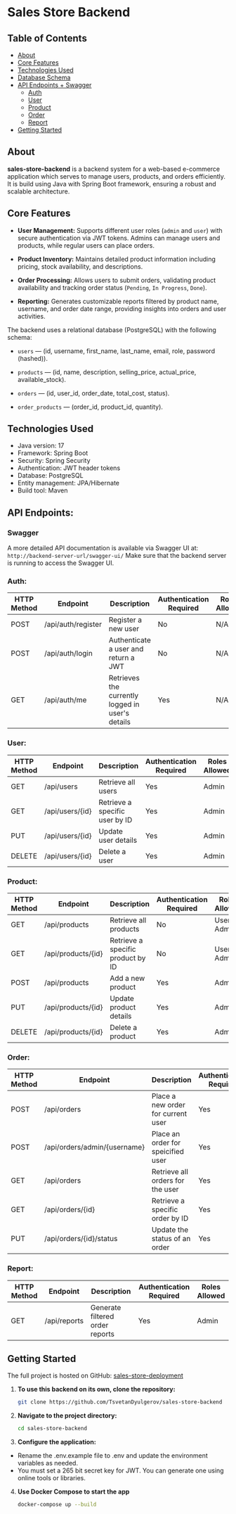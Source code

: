 # Sales Store Backend

## Table of Contents

- [About](#about)
- [Core Features](#core-features)
- [Technologies Used](#technologies-used)
- [Database Schema](#database-schema)
- [API Endpoints + Swagger](#api-endpoints)
  - [Auth](#auth)
  - [User](#user)
  - [Product](#product)
  - [Order](#order)
  - [Report](#report)
- [Getting Started](#getting-started)


## About

**sales-store-backend**  is a backend system for a web-based e-commerce application which serves to manage users, products, and orders efficiently.
It is build using Java with Spring Boot framework, ensuring a robust and scalable architecture.

## Core Features

-   **User Management:**  Supports different user roles (`admin`  and  `user`) with secure authentication via JWT tokens. Admins can manage users and products, while regular users can place orders.
    
-   **Product Inventory:**  Maintains detailed product information including pricing, stock availability, and descriptions.
    
-   **Order Processing:**  Allows users to submit orders, validating product availability and tracking order status (`Pending`,  `In Progress`,  `Done`).
    
-   **Reporting:**  Generates customizable reports filtered by product name, username, and order date range, providing insights into orders and user activities.
    

The backend uses a relational database (PostgreSQL) with the following schema:

-   `users`  — (id, username, first_name, last_name, email, role, password (hashed)).
    
-   `products`  — (id, name, description, selling_price, actual_price, available_stock).
    
-   `orders`  — (id, user_id, order_date, total_cost, status).
    
-   `order_products`  — (order_id, product_id, quantity).
    

## Technologies Used
- Java version: 17
- Framework: Spring Boot
-  Security: Spring Security
-  Authentication: JWT header tokens
-  Database: PostgreSQL
-  Entity management: JPA/Hibernate
-  Build tool: Maven


## API Endpoints:

### Swagger
A more detailed API documentation is available via Swagger UI at: `http://backend-server-url/swagger-ui/`
Make sure that the backend server is running to access the Swagger UI.

### Auth:
| HTTP Method | Endpoint           | Description                              | Authentication Required | Roles Allowed |
|-------------|--------------------|------------------------------------------|--------------------------|---------------|
| POST        | /api/auth/register | Register a new user                      | No                       | N/A           |
| POST        | /api/auth/login    | Authenticate a user and return a JWT     | No                       | N/A           |
| GET        | /api/auth/me        | Retrieves the currently logged in user's details     | Yes          | N/A           |
### User:
| HTTP Method | Endpoint        | Description                      | Authentication Required | Roles Allowed |
|-------------|-----------------|----------------------------------|--------------------------|---------------|
| GET         | /api/users      | Retrieve all users               | Yes                      | Admin         |
| GET         | /api/users/{id} | Retrieve a specific user by ID   | Yes                      | Admin         |
| PUT         | /api/users/{id} | Update user details              | Yes                      | Admin         |
| DELETE      | /api/users/{id} | Delete a user                    | Yes                      | Admin         |
### Product:
| HTTP Method | Endpoint            | Description                      | Authentication Required | Roles Allowed |
|-------------|---------------------|----------------------------------|--------------------------|---------------|
| GET         | /api/products       | Retrieve all products            | No                       | User, Admin    |
| GET         | /api/products/{id}  | Retrieve a specific product by ID| No                       | User, Admin    |
| POST        | /api/products       | Add a new product                | Yes                      | Admin         |
| PUT         | /api/products/{id}  | Update product details           | Yes                      | Admin         |
| DELETE      | /api/products/{id}  | Delete a product                 | Yes                      | Admin         |
### Order:
| HTTP Method | Endpoint               | Description                              | Authentication Required | Roles Allowed       |
|-------------|------------------------|------------------------------------------|--------------------------|---------------------|
| POST        | /api/orders            | Place a new order for current user       | Yes                      | User, Admin         |
| POST        | /api/orders/admin/{username}  | Place an order for speicified user| Yes                      | Admin               |
| GET         | /api/orders            | Retrieve all orders for the user         | Yes                      | User, Admin         |
| GET         | /api/orders/{id}       | Retrieve a specific order by ID          | Yes                      | User, Admin         |
| PUT         | /api/orders/{id}/status| Update the status of an order            | Yes                      | Admin               |
### Report:
| HTTP Method | Endpoint      | Description                      | Authentication Required | Roles Allowed |
|-------------|---------------|----------------------------------|--------------------------|---------------|
| GET         | /api/reports  | Generate filtered order reports  | Yes                      | Admin         |


## Getting Started

The full project is hosted on GitHub: [sales-store-deployment](https://github.com/TsvetanDyulgerov/sales-store-deployment)

1. **To use this backend on its own, clone the repository:**
   ```bash
   git clone https://github.com/TsvetanDyulgerov/sales-store-backend
   
2. **Navigate to the project directory:**
   ```bash
   cd sales-store-backend
   ```
   
3. **Configure the application:**
 - Rename the .env.example file to .env and update the environment variables as needed.
 - You must set a 265 bit secret key for JWT. You can generate one using online tools or libraries.

4. **Use Docker Compose to start the app**
    ```bash
    docker-compose up --build
    ```
